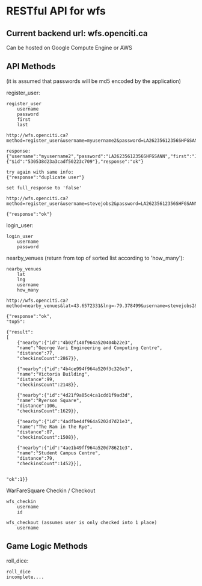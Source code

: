 RESTful API for wfs
===


Current backend url: wfs.openciti.ca
---

Can be hosted on Google Compute Engine or AWS


API Methods
---

(it is assumed that passwords will be md5 encoded by the application)

register_user:

    register_user
        username
        password
        first
        last

    http://wfs.openciti.ca?method=register_user&username=myusername2&password=LA26235612356SHFGSANN&first=Joe&last=Blow&full_response=true

    response:
    {"username":"myusername2","password":"LA26235612356SHFGSANN","first":"Joe","last":"Blow","_id":{"$id":"530538d23a3cadf50223c709"},"response":"ok"}

    try again with same info:
    {"response":"duplicate user"}

    set full_response to 'false'

    http://wfs.openciti.ca?method=register_user&username=stevejobs2&password=LA26235612356SHFGSANN&first=Steve&last=Jobs&full_response=false

    {"response":"ok"}



login_user:

    login_user
        username
        password


nearby_venues (return from top of sorted list according to 'how_many'):

    nearby_venues
        lat
        lng
        username
        how_many

    http://wfs.openciti.ca?method=nearby_venues&lat=43.6572331&lng=-79.378499&username=stevejobs2&how_many=5

    {"response":"ok",
    "top5":

    {"result":
    [
        {"nearby":{"id":"4b02f140f964a520404b22e3",
        "name":"George Vari Engineering and Computing Centre",
        "distance":77,
        "checkinsCount":2867}},

        {"nearby":{"id":"4b4ce994f964a520f3c326e3",
        "name":"Victoria Building",
        "distance":99,
        "checkinsCount":2148}},

        {"nearby":{"id":"4d21f9a05c4ca1cdd1f9ad3d",
        "name":"Ryerson Square",
        "distance":106,
        "checkinsCount":1629}},

        {"nearby":{"id":"4adfbe44f964a5202d7d21e3",
        "name":"The Ram in the Rye",
        "distance":87,
        "checkinsCount":1508}},

        {"nearby":{"id":"4ae1b49ff964a520d78621e3",
        "name":"Student Campus Centre",
        "distance":79,
        "checkinsCount":1452}}],


    "ok":1}}



WarFareSquare Checkin / Checkout

    wfs_checkin
        username
        id

    wfs_checkout (assumes user is only checked into 1 place)
        username



Game Logic Methods
---

roll_dice:
    
    roll_dice
    incomplete....
